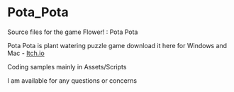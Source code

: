 # Pota_Pota

Source files for the game Flower! : Pota Pota

Pota Pota is plant watering puzzle game download it here for Windows and Mac - [Itch.io](https://mayfield-dev.itch.io/plant-pota-pota)

Coding samples mainly in Assets/Scripts

I am available for any questions or concerns
